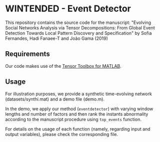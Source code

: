 # WINTENDED - Event Detector
This repository contains the source code for the manuscript: "Evolving Social Networks Analysis via Tensor Decompositions: From Global Event Detection 
Towards Local Pattern Discovery and Specification" by Sofia Fernandes, Hadi Fanaee-T and João Gama (2019)

## Requirements
Our code makes use of the [Tensor Toolbox for MATLAB](http://www.sandia.gov/~tgkolda/TensorToolbox/).
       
## Usage
For illustration purposes, we provide a synthetic time-evolving network (datasets/synthi.mat) and a  demo file (demo.m).

In the demo, we apply our method (```eventdetector```) with varying window lengths and number of factors and  then rank the instants abnormality according to the manuscript procedure using ```top_events``` function.

For details on the usage of each function (namely, regarding input and output variables), please check the corresponding file.

